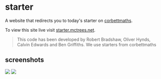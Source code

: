 # starter
A website that redirects you to today's starter on [corbettmaths](http://corbettmaths.com).

To view this site live visit [starter.mctrees.net](https://starter.mctrees.net).

> This code has been developed by Robert Bradshaw, Oliver Hynds, Calvin Edwards and Ben Griffiths.
> We use starters from corbettmaths

## screenshots
<link rel="stylesheet" href="https://mctrees.net/includes/w3.css">
<div class="w3-display-container" id ="display" style="height:300px;">
<img src="http://oliver.mctrees.net/starter-mobile.png" class="w3-third">
<img src="http://oliver.mctrees.net/starter-desktop.png" class="w3-third">
</div>
